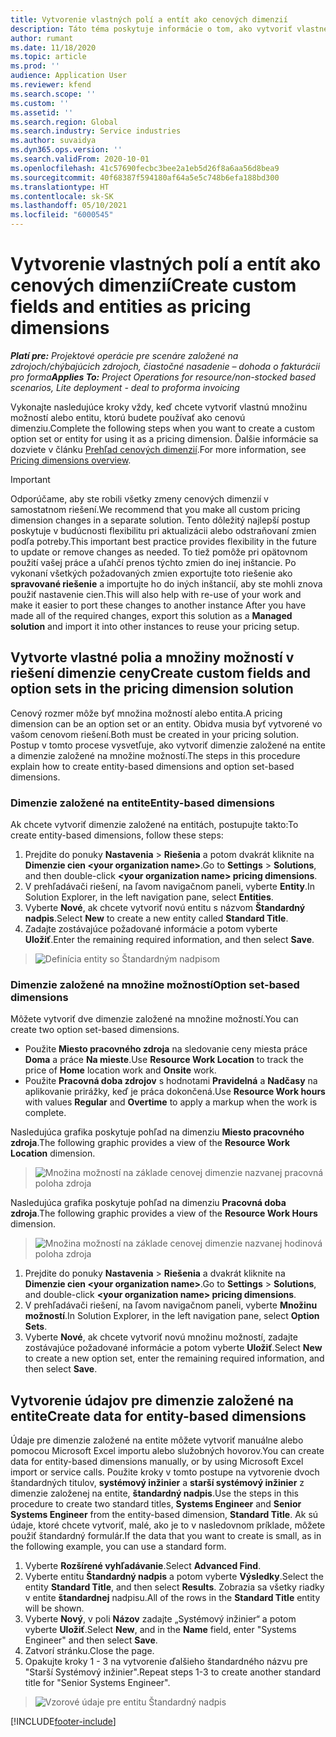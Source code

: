 ```yaml
---
title: Vytvorenie vlastných polí a entít ako cenových dimenzií
description: Táto téma poskytuje informácie o tom, ako vytvoriť vlastné množiny možností alebo entity.
author: rumant
ms.date: 11/18/2020
ms.topic: article
ms.prod: ''
audience: Application User
ms.reviewer: kfend
ms.search.scope: ''
ms.custom: ''
ms.assetid: ''
ms.search.region: Global
ms.search.industry: Service industries
ms.author: suvaidya
ms.dyn365.ops.version: ''
ms.search.validFrom: 2020-10-01
ms.openlocfilehash: 41c57690fecbc3bee2a1eb5d26f8a6aa56d8bea9
ms.sourcegitcommit: 40f68387f594180af64a5e5c748b6efa188bd300
ms.translationtype: HT
ms.contentlocale: sk-SK
ms.lasthandoff: 05/10/2021
ms.locfileid: "6000545"
---
```

# <a name="create-custom-fields-and-entities-as-pricing-dimensions"></a><span data-ttu-id="a326f-103">Vytvorenie vlastných polí a entít ako cenových dimenzií</span><span class="sxs-lookup"><span data-stu-id="a326f-103">Create custom fields and entities as pricing dimensions</span></span>

<span data-ttu-id="a326f-104">_**Platí pre:** Projektové operácie pre scenáre založené na zdrojoch/chýbajúcich zdrojoch, čiastočné nasadenie – dohoda o fakturácii pro forma_</span><span class="sxs-lookup"><span data-stu-id="a326f-104">_**Applies To:** Project Operations for resource/non-stocked based scenarios, Lite deployment - deal to proforma invoicing_</span></span>

<span data-ttu-id="a326f-105">Vykonajte nasledujúce kroky vždy, keď chcete vytvoriť vlastnú množinu možností alebo entitu, ktorú budete používať ako cenovú dimenziu.</span><span class="sxs-lookup"><span data-stu-id="a326f-105">Complete the following steps when you want to create a custom option set or entity for using it as a pricing dimension.</span></span> <span data-ttu-id="a326f-106">Ďalšie informácie sa dozviete v článku [Prehľad cenových dimenzií](pricing-dimensions-overview.md).</span><span class="sxs-lookup"><span data-stu-id="a326f-106">For more information, see [Pricing dimensions overview](pricing-dimensions-overview.md).</span></span>  

> [!IMPORTANT]
> <span data-ttu-id="a326f-107">Odporúčame, aby ste robili všetky zmeny cenových dimenzií v samostatnom riešení.</span><span class="sxs-lookup"><span data-stu-id="a326f-107">We recommend that you make all custom pricing dimension changes in a separate solution.</span></span> <span data-ttu-id="a326f-108">Tento dôležitý najlepší postup poskytuje v budúcnosti flexibilitu pri aktualizácii alebo odstraňovaní zmien podľa potreby.</span><span class="sxs-lookup"><span data-stu-id="a326f-108">This important best practice provides flexibility in the future to update or remove changes as needed.</span></span> <span data-ttu-id="a326f-109">To tiež pomôže pri opätovnom použití vašej práce a uľahčí prenos týchto zmien do inej inštancie. Po vykonaní všetkých požadovaných zmien exportujte toto riešenie ako **spravované riešenie** a importujte ho do iných inštancií, aby ste mohli znova použiť nastavenie cien.</span><span class="sxs-lookup"><span data-stu-id="a326f-109">This will also help with re-use of your work and make it easier to port these changes to another instance After you have made all of the required changes, export this solution as a **Managed solution** and import it into other instances to reuse your pricing setup.</span></span>

  
## <a name="create-custom-fields-and-option-sets-in-the-pricing-dimension-solution"></a><span data-ttu-id="a326f-110">Vytvorte vlastné polia a množiny možností v riešení dimenzie ceny</span><span class="sxs-lookup"><span data-stu-id="a326f-110">Create custom fields and option sets in the pricing dimension solution</span></span>

<span data-ttu-id="a326f-111">Cenový rozmer môže byť množina možností alebo entita.</span><span class="sxs-lookup"><span data-stu-id="a326f-111">A pricing dimension can be an option set or an entity.</span></span> <span data-ttu-id="a326f-112">Obidva musia byť vytvorené vo vašom cenovom riešení.</span><span class="sxs-lookup"><span data-stu-id="a326f-112">Both must be created in your pricing solution.</span></span> <span data-ttu-id="a326f-113">Postup v tomto procese vysvetľuje, ako vytvoriť dimenzie založené na entite a dimenzie založené na množine možností.</span><span class="sxs-lookup"><span data-stu-id="a326f-113">The steps in this procedure explain how to create entity-based dimensions and option set-based dimensions.</span></span>

### <a name="entity-based-dimensions"></a><span data-ttu-id="a326f-114">Dimenzie založené na entite</span><span class="sxs-lookup"><span data-stu-id="a326f-114">Entity-based dimensions</span></span>
<span data-ttu-id="a326f-115">Ak chcete vytvoriť dimenzie založené na entitách, postupujte takto:</span><span class="sxs-lookup"><span data-stu-id="a326f-115">To create entity-based dimensions, follow these steps:</span></span>

1. <span data-ttu-id="a326f-116">Prejdite do ponuky **Nastavenia** > **Riešenia** a potom dvakrát kliknite na **Dimenzie cien \<your organization name>**.</span><span class="sxs-lookup"><span data-stu-id="a326f-116">Go to **Settings** > **Solutions**, and then double-click **\<your organization name> pricing dimensions**.</span></span>
2. <span data-ttu-id="a326f-117">V prehľadávači riešení, na ľavom navigačnom paneli, vyberte **Entity**.</span><span class="sxs-lookup"><span data-stu-id="a326f-117">In Solution Explorer, in the left navigation pane, select **Entities**.</span></span>
3. <span data-ttu-id="a326f-118">Vyberte **Nové**, ak chcete vytvoriť novú entitu s názvom **Štandardný nadpis**.</span><span class="sxs-lookup"><span data-stu-id="a326f-118">Select **New** to create a new entity called **Standard Title**.</span></span> 
4. <span data-ttu-id="a326f-119">Zadajte zostávajúce požadované informácie a potom vyberte **Uložiť**.</span><span class="sxs-lookup"><span data-stu-id="a326f-119">Enter the remaining required information, and then select **Save**.</span></span>

> ![Definícia entity so Štandardným nadpisom](media/Standard-Title-entity-definition.png)

### <a name="option-set-based-dimensions"></a><span data-ttu-id="a326f-121">Dimenzie založené na množine možností</span><span class="sxs-lookup"><span data-stu-id="a326f-121">Option set-based dimensions</span></span> 
<span data-ttu-id="a326f-122">Môžete vytvoriť dve dimenzie založené na množine možností.</span><span class="sxs-lookup"><span data-stu-id="a326f-122">You can create two option set-based dimensions.</span></span> 

- <span data-ttu-id="a326f-123">Použite **Miesto pracovného zdroja** na sledovanie ceny miesta práce **Doma** a práce **Na mieste**.</span><span class="sxs-lookup"><span data-stu-id="a326f-123">Use **Resource Work Location** to track the price of **Home** location work and **Onsite** work.</span></span> 
- <span data-ttu-id="a326f-124">Použite **Pracovná doba zdrojov** s hodnotami **Pravidelná** a **Nadčasy** na aplikovanie prirážky, keď je práca dokončená.</span><span class="sxs-lookup"><span data-stu-id="a326f-124">Use **Resource Work hours** with values **Regular** and **Overtime** to apply a markup when the work is complete.</span></span>

<span data-ttu-id="a326f-125">Nasledujúca grafika poskytuje pohľad na dimenziu **Miesto pracovného zdroja**.</span><span class="sxs-lookup"><span data-stu-id="a326f-125">The following graphic provides a view of the **Resource Work Location** dimension.</span></span> 

> ![Množina možností na základe cenovej dimenzie nazvanej pracovná poloha zdroja](media/Option-set-PD-called-Resource-Work-Location.png)

<span data-ttu-id="a326f-127">Nasledujúca grafika poskytuje pohľad na dimenziu **Pracovná doba zdroja**.</span><span class="sxs-lookup"><span data-stu-id="a326f-127">The following graphic provides a view of the **Resource Work Hours** dimension.</span></span> 

> ![Množina možností na základe cenovej dimenzie nazvanej hodinová poloha zdroja](media/Option-set-PD-called-Resource-Work-Hours.png)

1. <span data-ttu-id="a326f-129">Prejdite do ponuky **Nastavenia** > **Riešenia** a dvakrát kliknite na **Dimenzie cien \<your organization name>**.</span><span class="sxs-lookup"><span data-stu-id="a326f-129">Go to **Settings** > **Solutions**, and double-click  **\<your organization name> pricing dimensions**.</span></span> 
2. <span data-ttu-id="a326f-130">V prehľadávači riešení, na ľavom navigačnom paneli, vyberte **Množinu možností**.</span><span class="sxs-lookup"><span data-stu-id="a326f-130">In Solution Explorer, in the left navigation pane, select  **Option Sets**.</span></span> 
3. <span data-ttu-id="a326f-131">Vyberte **Nové**, ak chcete vytvoriť novú množinu možností, zadajte zostávajúce požadované informácie a potom vyberte **Uložiť**.</span><span class="sxs-lookup"><span data-stu-id="a326f-131">Select **New** to create a new option set, enter the remaining required information, and then select **Save**.</span></span>

## <a name="create-data-for-entity-based-dimensions"></a><span data-ttu-id="a326f-132">Vytvorenie údajov pre dimenzie založené na entite</span><span class="sxs-lookup"><span data-stu-id="a326f-132">Create data for entity-based dimensions</span></span>

<span data-ttu-id="a326f-133">Údaje pre dimenzie založené na entite môžete vytvoriť manuálne alebo pomocou Microsoft Excel importu alebo služobných hovorov.</span><span class="sxs-lookup"><span data-stu-id="a326f-133">You can create data for entity-based dimensions manually, or by using Microsoft Excel import or service calls.</span></span> <span data-ttu-id="a326f-134">Použite kroky v tomto postupe na vytvorenie dvoch štandardných titulov, **systémový inžinier** a **starší systémový inžinier** z dimenzie založenej na entite, **štandardný nadpis**.</span><span class="sxs-lookup"><span data-stu-id="a326f-134">Use the steps in this procedure to create two standard titles, **Systems Engineer** and **Senior Systems Engineer** from the entity-based dimension, **Standard Title**.</span></span> <span data-ttu-id="a326f-135">Ak sú údaje, ktoré chcete vytvoriť, malé, ako je to v nasledovnom príklade, môžete použiť štandardný formulár.</span><span class="sxs-lookup"><span data-stu-id="a326f-135">If the data that you want to create is small, as in the following example, you can use a standard form.</span></span>

1. <span data-ttu-id="a326f-136">Vyberte **Rozšírené vyhľadávanie**.</span><span class="sxs-lookup"><span data-stu-id="a326f-136">Select **Advanced Find**.</span></span>
2. <span data-ttu-id="a326f-137">Vyberte entitu **Štandardný nadpis** a potom vyberte **Výsledky**.</span><span class="sxs-lookup"><span data-stu-id="a326f-137">Select the entity **Standard Title**, and then select **Results**.</span></span> <span data-ttu-id="a326f-138">Zobrazia sa všetky riadky v entite **štandardnej** nadpisu.</span><span class="sxs-lookup"><span data-stu-id="a326f-138">All of the rows in the **Standard Title** entity will be shown.</span></span>
3. <span data-ttu-id="a326f-139">Vyberte **Nový**, v poli **Názov** zadajte „Systémový inžinier“ a potom vyberte **Uložiť**.</span><span class="sxs-lookup"><span data-stu-id="a326f-139">Select **New**, and in the **Name** field, enter "Systems Engineer" and then select **Save**.</span></span>
4. <span data-ttu-id="a326f-140">Zatvorí stránku.</span><span class="sxs-lookup"><span data-stu-id="a326f-140">Close the page.</span></span> 
5. <span data-ttu-id="a326f-141">Opakujte kroky 1 - 3 na vytvorenie ďalšieho štandardného názvu pre "Starší Systémový inžinier".</span><span class="sxs-lookup"><span data-stu-id="a326f-141">Repeat steps 1-3 to create another standard title for "Senior Systems Engineer".</span></span>

> ![Vzorové údaje pre entitu Štandardný nadpis](media/ST-data.png)


[!INCLUDE[footer-include](../includes/footer-banner.md)]